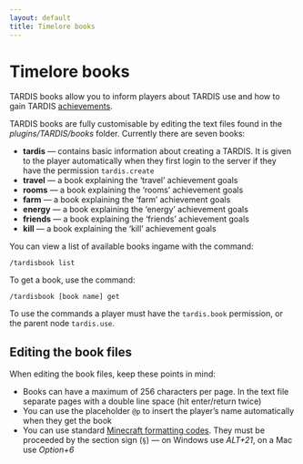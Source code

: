 ```yaml
---
layout: default
title: Timelore books
---
```


# Timelore books

TARDIS books allow you to inform players about TARDIS use and how to gain TARDIS
[achievements](achievements).

TARDIS books are fully customisable by editing the text files found in the
_plugins/TARDIS/books_ folder. Currently there are seven books:

- **tardis** — contains basic information about creating a TARDIS. It is given to
  the player automatically when they first login to the server if they have the
  permission `tardis.create`
- **travel** — a book explaining the ‘travel’ achievement goals
- **rooms** — a book explaining the ‘rooms’ achievement goals
- **farm** — a book explaining the ‘farm’ achievement goals
- **energy** — a book explaining the ‘energy’ achievement goals
- **friends** — a book explaining the ‘friends’ achievement goals
- **kill** — a book explaining the ‘kill’ achievement goals

You can view a list of available books ingame with the command:

    /tardisbook list

To get a book, use the command:

    /tardisbook [book name] get

To use the commands a player must have the `tardis.book` permission, or the
parent node `tardis.use`.

## Editing the book files

When editing the book files, keep these points in mind:

- Books can have a maximum of 256 characters per page. In the text file separate
  pages with a double line space (hit enter/return twice)
- You can use the placeholder `@p` to insert the player’s name automatically when
  they get the book
- You can use standard [Minecraft formatting codes](http://www.minecraftwiki.net/wiki/Formatting_codes).
  They must be proceeded by the section sign (`§`) — on Windows use _ALT+21_,
  on a Mac use _Option+6_
